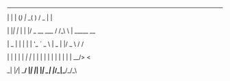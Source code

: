  _   _ _   _____ _              ___  _           
| | | (_) |_   _( )            / _ \| |   

| |_| |_    | | |/ _ __ ___   / /_\ \ | _____  __

|  _  | |   | |   | '_ ` _ \  |  _  | |/ _ \ \/ /

| | | | |  _| |_  | | | | | | | | | | |  __/>  < 

\_| |_/_|  \___/  |_| |_| |_| \_| |_/_|\___/_/\_\
                                                 
                                                 
